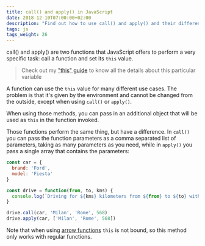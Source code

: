 ```yaml
---
title: call() and apply() in JavaScript
date: 2018-12-10T07:00:00+02:00
description: "Find out how to use call() and apply() and their difference in JavaScript"
tags: js
tags_weight: 26
---
```


call() and apply() are two functions that JavaScript offers to perform a very specific task: call a function and set its `this` value.

> Check out my ["this" guide](/javascript-this/) to know all the details about this particular variable

A function can use the `this` value for many different use cases. The problem is that it's given by the environment and cannot be changed from the outside, except when using `call()` or `apply()`.

When using those methods, you can pass in an additional object that will be used as `this` in the function invoked.

Those functions perform the same thing, but have a difference. In `call()` you can pass the function parameters as a comma separated list of parameters, taking as many parameters as you need, while in `apply()` you pass a single array that contains the parameters:

```js
const car = {
  brand: 'Ford',
  model: 'Fiesta'
}

const drive = function(from, to, kms) {
  console.log(`Driving for ${kms} kilometers from ${from} to ${to} with my car, a ${this.brand} ${this.model}`)
}

drive.call(car, 'Milan', 'Rome', 568)
drive.apply(car, ['Milan', 'Rome', 568])
```

Note that when using [arrow functions](/javascript-arrow-functions/) `this` is not bound, so this method only works with regular functions.